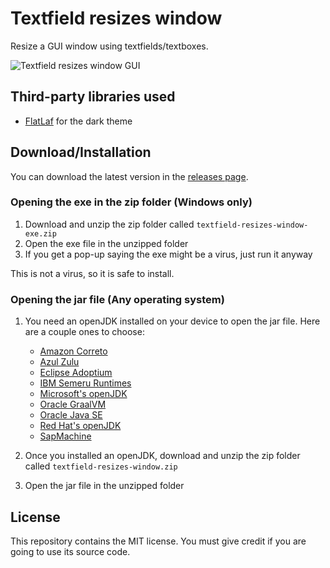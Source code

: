 # Textfield resizes window

Resize a GUI window using textfields/textboxes.

![Textfield resizes window GUI](https://github.com/user-attachments/assets/e269345b-c4c7-4ddf-be35-eb20c0362c68)

## Third-party libraries used

- [FlatLaf](https://www.formdev.com/flatlaf/) for the dark theme

## Download/Installation

You can download the latest version in the [releases page](https://github.com/Synthird/textfield-resizes-window/releases/latest).

### Opening the exe in the zip folder (Windows only)

1. Download and unzip the zip folder called ```textfield-resizes-window-exe.zip```
2. Open the exe file in the unzipped folder
3. If you get a pop-up saying the exe might be a virus, just run it anyway

This is not a virus, so it is safe to install.

### Opening the jar file (Any operating system)

1. You need an openJDK installed on your device to open the jar file. Here are a couple ones to choose:
    
    - [Amazon Correto](https://aws.amazon.com/corretto/)
    - [Azul Zulu](https://www.azul.com/downloads/?package=jdk#zulu)
    - [Eclipse Adoptium](https://adoptium.net/)
    - [IBM Semeru Runtimes](https://developer.ibm.com/languages/java/semeru-runtimes/)
    - [Microsoft's openJDK](https://www.microsoft.com/openjdk)
    - [Oracle GraalVM](https://www.graalvm.org/downloads/)
    - [Oracle Java SE](https://www.oracle.com/java/technologies/downloads/)
    - [Red Hat's openJDK](https://developers.redhat.com/products/openjdk/download)
    - [SapMachine](https://sap.github.io/SapMachine/)

2. Once you installed an openJDK, download and unzip the zip folder called ```textfield-resizes-window.zip```
3. Open the jar file in the unzipped folder

## License

This repository contains the MIT license. You must give credit if you are going to use its source code.
